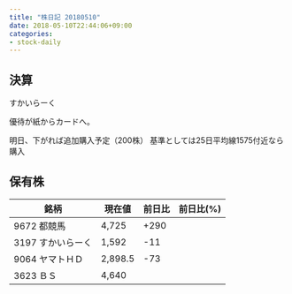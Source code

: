 ```yaml
---
title: "株日記 20180510"
date: 2018-05-10T22:44:06+09:00
categories:
- stock-daily
---
```


## 決算

すかいらーく

優待が紙からカードへ。

明日、下がれば追加購入予定（200株）
基準としては25日平均線1575付近なら購入

## 保有株

|銘柄|現在値|前日比|前日比(%)|
|---|---|---|---|
|9672 都競馬|4,725|+290|
|3197 すかいらーく|1,592|-11|
|9064 ヤマトＨＤ|2,898.5|-73|
|3623 ＢＳ|4,640||
